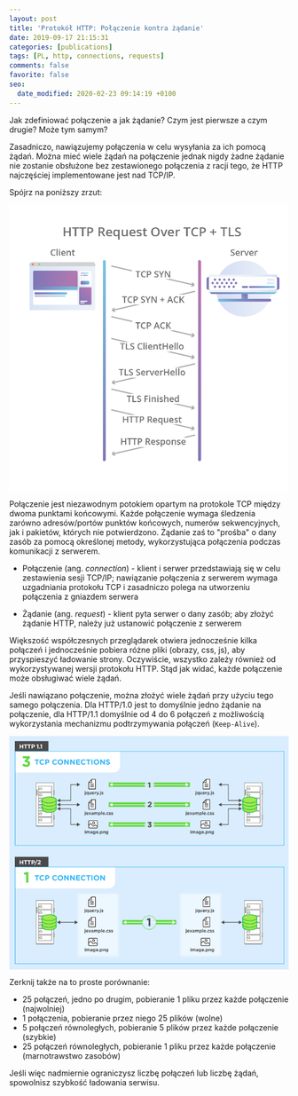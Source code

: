 ```yaml
---
layout: post
title: 'Protokół HTTP: Połączenie kontra żądanie'
date: 2019-09-17 21:15:31
categories: [publications]
tags: [PL, http, connections, requests]
comments: false
favorite: false
seo:
  date_modified: 2020-02-23 09:14:19 +0100
---
```


Jak zdefiniować połączenie a jak żądanie? Czym jest pierwsze a czym drugie? Może tym samym?

Zasadniczo, nawiązujemy połączenia w celu wysyłania za ich pomocą żądań. Można mieć wiele żądań na połączenie jednak nigdy żadne żądanie nie zostanie obsłużone bez zestawionego połączenia z racji tego, że HTTP najczęściej implementowane jest nad TCP/IP.

Spójrz na poniższy zrzut:

<img src="/assets/img/posts/http_conn_requests_over_tcp.png" align="center" title="http_conn_requests_over_tcp preview">

Połączenie jest niezawodnym potokiem opartym na protokole TCP między dwoma punktami końcowymi. Każde połączenie wymaga śledzenia zarówno adresów/portów punktów końcowych, numerów sekwencyjnych, jak i pakietów, których nie potwierdzono. Żądanie zaś to "prośba" o dany zasób za pomocą określonej metody, wykorzystująca połączenia podczas komunikacji z serwerem.

- Połączenie (ang. _connection_) - klient i serwer przedstawiają się w celu zestawienia sesji TCP/IP; nawiązanie połączenia z serwerem wymaga uzgadniania protokołu TCP i zasadniczo polega na utworzeniu połączenia z gniazdem serwera

- Żądanie (ang. _request_) - klient pyta serwer o dany zasób; aby złożyć żądanie HTTP, należy już ustanowić połączenie z serwerem

Większość współczesnych przeglądarek otwiera jednocześnie kilka połączeń i jednocześnie pobiera różne pliki (obrazy, css, js), aby przyspieszyć ładowanie strony. Oczywiście, wszystko zależy również od wykorzystywanej wersji protokołu HTTP. Stąd jak widać, każde połączenie może obsługiwać wiele żądań.

Jeśli nawiązano połączenie, można złożyć wiele żądań przy użyciu tego samego połączenia. Dla HTTP/1.0 jest to domyślnie jedno żądanie na połączenie, dla HTTP/1.1 domyślnie od 4 do 6 połączeń z możliwością wykorzystania mechanizmu podtrzymywania połączeń (`Keep-Alive`).

<img src="/assets/img/posts/http_conn_requests.png" align="center" title="http_conn_requests preview">

Zerknij także na to proste porównanie:

- 25 połączeń, jedno po drugim, pobieranie 1 pliku przez każde połączenie (najwolniej)
- 1 połączenia, pobieranie przez niego 25 plików (wolne)
- 5 połączeń równoległych, pobieranie 5 plików przez każde połączenie (szybkie)
- 25 połączeń równoległych, pobieranie 1 pliku przez każde połączenie (marnotrawstwo zasobów)

Jeśli więc nadmiernie ograniczysz liczbę połączeń lub liczbę żądań, spowolnisz szybkość ładowania serwisu.
